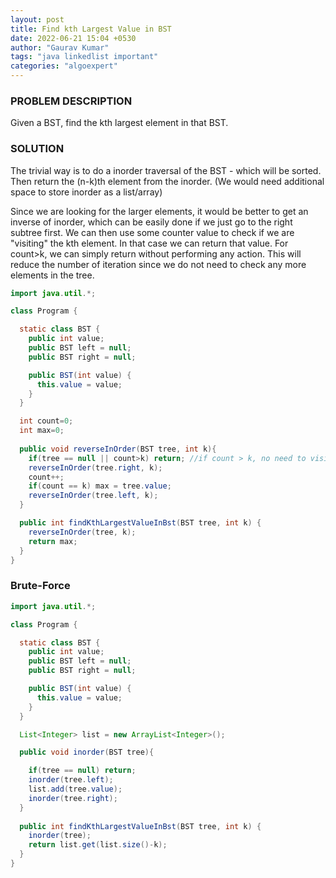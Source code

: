 ```yaml
---
layout: post
title: Find kth Largest Value in BST
date: 2022-06-21 15:04 +0530
author: "Gaurav Kumar"
tags: "java linkedlist important"
categories: "algoexpert"
---
```


### PROBLEM DESCRIPTION

Given a BST, find the kth largest element in that BST.

### SOLUTION

The trivial way is to do a inorder traversal of the BST - which will be sorted. Then return the (n-k)th element from the inorder. (We would need additional space to store inorder as a list/array)  

Since we are looking for the larger elements, it would be better to get an inverse of inorder, which can be easily done if we just go to the right subtree first. We can then use some counter value to check if we are "visiting" the kth element. In that case we can return that value. For count>k, we can simply return without performing any action. This will reduce the number of iteration since we do not need to check any more elements in the tree.

```java
import java.util.*;

class Program {

  static class BST {
    public int value;
    public BST left = null;
    public BST right = null;

    public BST(int value) {
      this.value = value;
    }
  }

  int count=0;
  int max=0;
  
  public void reverseInOrder(BST tree, int k){
    if(tree == null || count>k) return; //if count > k, no need to visit any element so just return
    reverseInOrder(tree.right, k);
    count++;
    if(count == k) max = tree.value;
    reverseInOrder(tree.left, k);
  }

  public int findKthLargestValueInBst(BST tree, int k) {
    reverseInOrder(tree, k);
    return max;
  }
}
```

### Brute-Force

```java
import java.util.*;

class Program {

  static class BST {
    public int value;
    public BST left = null;
    public BST right = null;

    public BST(int value) {
      this.value = value;
    }
  }

  List<Integer> list = new ArrayList<Integer>();

  public void inorder(BST tree){

    if(tree == null) return;
    inorder(tree.left);
    list.add(tree.value);
    inorder(tree.right);
  }
  
  public int findKthLargestValueInBst(BST tree, int k) {
    inorder(tree);
    return list.get(list.size()-k);
  }
}
```
